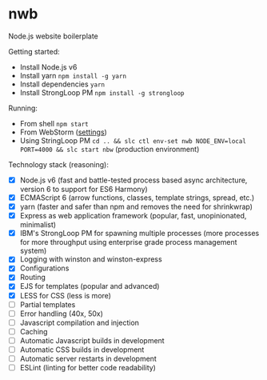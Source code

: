 # nwb
Node.js website boilerplate

Getting started:

- Install Node.js v6
- Install yarn `npm install -g yarn`
- Install dependencies `yarn`
- Install StrongLoop PM `npm install -g strongloop`

Running:

- From shell `npm start`
- From WebStorm ([settings](https://cloud.githubusercontent.com/assets/3115942/23690339/290c0450-03c1-11e7-90cf-40bad11da836.png))
- Using StringLoop PM `cd .. && slc ctl env-set nwb NODE_ENV=local PORT=4000 && slc start nbw` (production environment)

Technology stack (reasoning):

- [x] Node.js v6 (fast and battle-tested process based async architecture, version 6 to support for ES6 Harmony)
- [x] ECMAScript 6 (arrow functions, classes, template strings, spread, etc.)
- [x] yarn (faster and safer than npm and removes the need for shrinkwrap)
- [x] Express as web application framework (popular, fast, unopinionated, minimalist)
- [x] IBM's StrongLoop PM for spawning multiple processes (more processes for more throughput using enterprise grade process management system)
- [x] Logging with winston and winston-express
- [x] Configurations
- [x] Routing
- [x] EJS for templates (popular and advanced)
- [x] LESS for CSS (less is more)
- [ ] Partial templates
- [ ] Error handling (40x, 50x)
- [ ] Javascript compilation and injection
- [ ] Caching
- [ ] Automatic Javascript builds in development
- [ ] Automatic CSS builds in development
- [ ] Automatic server restarts in development
- [ ] ESLint (linting for better code readability)
